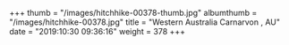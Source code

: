 +++
thumb = "/images/hitchhike-00378-thumb.jpg"
albumthumb = "/images/hitchhike-00378.jpg"
title = "Western Australia Carnarvon , AU"
date = "2019:10:30 09:36:16"
weight = 378
+++
